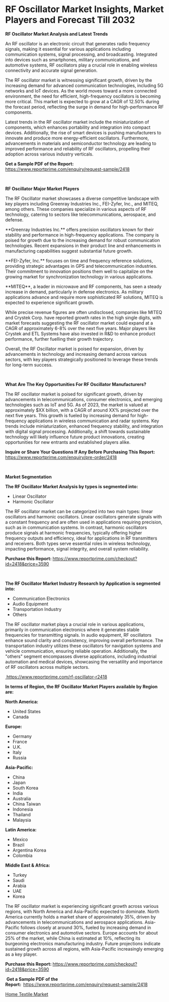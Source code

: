 <p><h1>RF Oscillator Market Insights, Market Players and Forecast Till 2032</h1></p><p><strong>RF Oscillator Market Analysis and Latest Trends</strong></p>
<p><p>An RF oscillator is an electronic circuit that generates radio frequency signals, making it essential for various applications including communication systems, signal processing, and broadcasting. Integrated into devices such as smartphones, military communications, and automotive systems, RF oscillators play a crucial role in enabling wireless connectivity and accurate signal generation.</p><p>The RF oscillator market is witnessing significant growth, driven by the increasing demand for advanced communication technologies, including 5G networks and IoT devices. As the world moves toward a more connected environment, the need for efficient, high-frequency oscillators is becoming more critical. This market is expected to grow at a CAGR of 12.50% during the forecast period, reflecting the surge in demand for high-performance RF components.</p><p>Latest trends in the RF oscillator market include the miniaturization of components, which enhances portability and integration into compact devices. Additionally, the rise of smart devices is pushing manufacturers to innovate and produce more energy-efficient oscillators. Furthermore, advancements in materials and semiconductor technology are leading to improved performance and reliability of RF oscillators, propelling their adoption across various industry verticals.</p></p>
<p><strong>Get a Sample PDF of the Report:&nbsp;</strong> <a href="https://www.reportprime.com/enquiry/request-sample/2418?utm_campaign=2514&utm_medium=2&utm_source=Github&utm_content=ia&utm_term=30032025&utm_id=rf-oscillator">https://www.reportprime.com/enquiry/request-sample/2418</a></p>
<p>&nbsp;</p>
<p><strong>RF Oscillator Major Market Players</strong></p>
<p><p>The RF Oscillator market showcases a diverse competitive landscape with key players including Greenray Industries Inc., FEI-Zyfer, Inc., and MITEQ, among others. These companies specialize in various aspects of RF technology, catering to sectors like telecommunications, aerospace, and defense.</p><p>**Greenray Industries Inc.** offers precision oscillators known for their stability and performance in high-frequency applications. The company is poised for growth due to the increasing demand for robust communication technologies. Recent expansions in their product line and enhancements in manufacturing capabilities suggest substantial future growth.</p><p>**FEI-Zyfer, Inc.** focuses on time and frequency reference solutions, providing strategic advantages in GPS and telecommunication industries. Their commitment to innovation positions them well to capitalize on the growing market for synchronization technology in various applications.</p><p>**MITEQ**, a leader in microwave and RF components, has seen a steady increase in demand, particularly in defense electronics. As military applications advance and require more sophisticated RF solutions, MITEQ is expected to experience significant growth.</p><p>While precise revenue figures are often undisclosed, companies like MITEQ and Crystek Corp. have reported growth rates in the high single digits, with market forecasts suggesting the RF oscillator market could expand at a CAGR of approximately 6-8% over the next five years. Major players like Crystek and ETL Systems have also invested in R&D to enhance product performance, further fuelling their growth trajectory.</p><p>Overall, the RF Oscillator market is poised for expansion, driven by advancements in technology and increasing demand across various sectors, with key players strategically positioned to leverage these trends for long-term success.</p></p>
<p>&nbsp;</p>
<p><strong>What Are The Key Opportunities For RF Oscillator Manufacturers?</strong></p>
<p><p>The RF oscillator market is poised for significant growth, driven by advancements in telecommunications, consumer electronics, and emerging technologies such as IoT and 5G. As of 2023, the market is valued at approximately $XX billion, with a CAGR of around XX% projected over the next five years. This growth is fueled by increasing demand for high-frequency applications in wireless communication and radar systems. Key trends include miniaturization, enhanced frequency stability, and integration with digital signal processing. Additionally, a shift towards sustainable technology will likely influence future product innovations, creating opportunities for new entrants and established players alike.</p></p>
<p><strong>Inquire or Share Your Questions If Any Before Purchasing This Report:</strong> <a href="https://www.reportprime.com/enquiry/pre-order/2418?utm_campaign=2514&utm_medium=2&utm_source=Github&utm_content=ia&utm_term=30032025&utm_id=rf-oscillator">https://www.reportprime.com/enquiry/pre-order/2418</a></p>
<p>&nbsp;</p>
<p><strong>Market Segmentation</strong></p>
<p><strong>The RF Oscillator Market Analysis by types is segmented into:</strong></p>
<p><ul><li>Linear Oscillator</li><li>Harmonic Oscillator</li></ul></p>
<p><p>The RF oscillator market can be categorized into two main types: linear oscillators and harmonic oscillators. Linear oscillators generate signals with a constant frequency and are often used in applications requiring precision, such as in communication systems. In contrast, harmonic oscillators produce signals at harmonic frequencies, typically offering higher frequency outputs and efficiency, ideal for applications in RF transmitters and receivers. Both types serve essential roles in wireless technology, impacting performance, signal integrity, and overall system reliability.</p></p>
<p><strong>Purchase this Report:&nbsp;</strong><a href="https://www.reportprime.com/checkout?id=2418&price=3590&utm_campaign=2514&utm_medium=2&utm_source=Github&utm_content=ia&utm_term=30032025&utm_id=rf-oscillator">https://www.reportprime.com/checkout?id=2418&price=3590</a></p>
<p>&nbsp;</p>
<p><strong>The RF Oscillator Market Industry Research by Application is segmented into:</strong></p>
<p><ul><li>Communication Electronics</li><li>Audio Equipment</li><li>Transportation Industry</li><li>Others</li></ul></p>
<p><p>The RF oscillator market plays a crucial role in various applications, primarily in communication electronics where it generates stable frequencies for transmitting signals. In audio equipment, RF oscillators enhance sound clarity and consistency, improving overall performance. The transportation industry utilizes these oscillators for navigation systems and vehicle communication, ensuring reliable operation. Additionally, the "others" segment encompasses diverse applications, including industrial automation and medical devices, showcasing the versatility and importance of RF oscillators across multiple sectors.</p></p>
<p><a href="https://www.reportprime.com/rf-oscillator-r2418?utm_campaign=2514&utm_medium=2&utm_source=Github&utm_content=ia&utm_term=30032025&utm_id=rf-oscillator">&nbsp;https://www.reportprime.com/rf-oscillator-r2418</a></p>
<p><strong>In terms of Region, the RF Oscillator Market Players available by Region are:</strong></p>
<p>
    <p> <strong> North America: </strong>
        <ul>
            <li>United States</li>
            <li>Canada</li>
        </ul>
        </p> 
    <p> <strong> Europe: </strong>
        <ul>
            <li>Germany</li>
            <li>France</li>
            <li>U.K.</li>
            <li>Italy</li>
            <li>Russia</li>
        </ul>
        </p> 
    <p> <strong> Asia-Pacific: </strong>
        <ul>
            <li>China</li>
            <li>Japan</li>
            <li>South Korea</li>
            <li>India</li>
            <li>Australia</li>
            <li>China Taiwan</li>
            <li>Indonesia</li>
            <li>Thailand</li>
            <li>Malaysia</li>
        </ul>
        </p> 
    <p> <strong> Latin America: </strong>
        <ul>
            <li>Mexico</li>
            <li>Brazil</li>
            <li>Argentina Korea</li>
            <li>Colombia</li>
        </ul>
        </p> 
    <p> <strong> Middle East & Africa: </strong>
        <ul>
            <li>Turkey</li>
            <li>Saudi</li>
            <li>Arabia</li>
            <li>UAE</li>
            <li>Korea</li>
        </ul>
    </p>
    </p>
<p><p>The RF oscillator market is experiencing significant growth across various regions, with North America and Asia-Pacific expected to dominate. North America currently holds a market share of approximately 35%, driven by advancements in telecommunications and aerospace applications. Asia-Pacific follows closely at around 30%, fueled by increasing demand in consumer electronics and automotive sectors. Europe accounts for about 25% of the market, while China is estimated at 10%, reflecting its burgeoning electronics manufacturing industry. Future projections indicate sustained growth across all regions, with Asia-Pacific increasingly emerging as a key player.</p></p>
<p><strong>Purchase this Report: </strong><a href="https://www.reportprime.com/checkout?id=2418&price=3590&utm_campaign=2514&utm_medium=2&utm_source=Github&utm_content=ia&utm_term=30032025&utm_id=rf-oscillator">https://www.reportprime.com/checkout?id=2418&price=3590</a></p>
<p>&nbsp;<strong>Get a Sample PDF of the Report:&nbsp;&nbsp;</strong><a href="https://www.reportprime.com/enquiry/request-sample/2418?utm_campaign=2514&utm_medium=2&utm_source=Github&utm_content=ia&utm_term=30032025&utm_id=rf-oscillator">https://www.reportprime.com/enquiry/request-sample/2418</a></p>
<p><strong></strong></p>
<p><p><a href="https://github.com/manesros8/Market-Research-Report-List-1/blob/main/home-textile-market.md?utm_campaign=2514&utm_medium=2&utm_source=Github&utm_content=ia&utm_term=30032025&utm_id=rf-oscillator">Home Textile Market</a></p></p>
